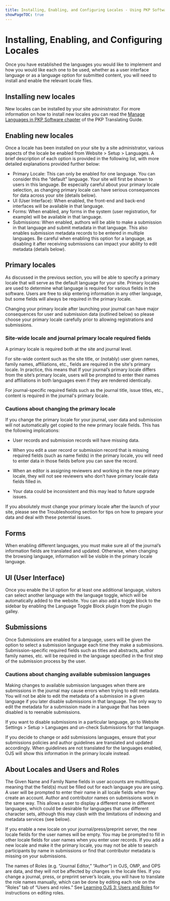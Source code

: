 ```yaml
---
title: Installing, Enabling, and Configuring Locales - Using PKP Software in Multiple Languages
showPageTOC: true
---
```


# Installing, Enabling, and Configuring Locales

Once you have established the languages you would like to implement and how you would like each one to be used, whether as a user interface language or as a language option for submitted content, you will need to install and enable the relevant locale files.

## Installing new locales

New locales can be installed by your site administrator. For more information on how to install new locales you can read the [Manage Languages in PKP Software chapter](https://docs.pkp.sfu.ca/translating-guide/en/managing-languages#install-a-language) of the PKP Translating Guide.

## Enabling new locales

Once a locale has been installed on your site by a site administrator, various aspects of the locale be enabled from Website > Setup > Languages. A brief description of each option is provided in the following list, with more detailed explanations provided further below:  

-   Primary Locale: This can only be enabled for one language. You can consider this the “default” language. Your site will first be shown to users in this language. Be especially careful about your primary locale selection, as changing primary locale can have serious consequences for data across your site (details below).
-   UI (User Interface): When enabled, the front-end and back-end interfaces will be available in that language.
-   Forms: When enabled, any forms in the system (user registration, for example) will be available in that language.
-   Submissions: When enabled, authors will be able to make a submission in that language and submit metadata in that language. This also enables submission metadata records to be entered in multiple languages. Be careful when enabling this option for a language, as disabling it after receiving submissions can impact your ability to edit metadata (details below).
    
## Primary locales

As discussed in the previous section, you will be able to specify a primary locale that will serve as the default language for your site. Primary locales are used to determine what language is required for various fields in the software. Users are free to skip entering information in any other language, but some fields will always be required in the primary locale.  

Changing your primary locale after launching your journal can have major consequences for user and submission data (outlined below) so please choose your primary locale carefully prior to allowing registrations and submissions.

### Site-wide locale and journal primary locale required fields

A primary locale is required both at the site and journal level.

For site-wide content such as the site title, or (notably) user given names, family names, affiliations, etc., fields are required in the site's primary locale. In practice, this means that If your journal’s primary locale differs from the site’s primary locale, users will be prompted to enter their names and affiliations in both languages even if they are rendered identically.

For journal-specific required fields such as the journal title, issue titles, etc., content is required in the journal's primary locale.  

### Cautions about changing the primary locale

If you change the primary locale for your journal, user data and submission will not automatically get copied to the new primary locale fields. This has the following implications:

-   User records and submission records will have missing data.
    
-   When you edit a user record or submission record that is missing required fields (such as name fields) in the primary locale, you will need to enter data in those fields before you can save the record.
    
-   When an editor is assigning reviewers and working in the new primary locale, they will not see reviewers who don’t have primary locale data fields filled in.
    
-   Your data could be inconsistent and this may lead to future upgrade issues.
    
If you absolutely must change your primary locale after the launch of your site, please see the Troubleshooting section for tips on how to prepare your data and deal with these potential issues.

## Forms

When enabling different languages, you must make sure all of the journal’s information fields are translated and updated. Otherwise, when changing the browsing language, information will be visible in the primary locale language.

## UI (User Interface)

Once you enable the UI option for at least one additional language, visitors can select another language with the language toggle, which will be automatically added to the website. You can also add a toggle block to the sidebar by enabling the Language Toggle Block plugin from the plugin galley.

## Submissions

Once Submissions are enabled for a language, users will be given the option to select a submission language each time they make a submissions. Submission-specific required fields such as titles and abstracts, author family names, etc. will be required in the language specified in the first step of the submission process by the user.

### Cautions about changing available submission languages

Making changes to available submission languages when there are submissions in the journal may cause errors when trying to edit metadata. You will not be able to edit the metadata of a submission in a given language if you later disable submissions in that language. The only way to edit the metadata for a submission made in a language that has been disabled is to reenable submissions.

If you want to disable submissions in a particular language, go to Website Settings > Setup > Languages and un-check Submissions for that language.  

If you decide to change or add submissions languages, ensure that your submissions policies and author guidelines are translated and updated accordingly. When guidelines are not translated for the languages enabled, OJS will show this information in the primary locale instead.

## About Locales and Users and Roles

The Given Name and Family Name fields in user accounts are multilingual, meaning that the field(s) must be filled out for each language you are using. A user will be prompted to enter their name in all locale fields when they create an account. Author and contributor names on submissions work in the same way. This allows a user to display a different name in different languages, which could be desirable for languages that use different character sets, although this may clash with the limitations of indexing and metadata services (see below).

If you enable a new locale on your journal/press/preprint server, the new locale fields for the user names will be empty. You may be prompted to fill in other locale fields for user names when you enter user records. If you add a new locale and make it the primary locale, you may not be able to search participants by name in submissions or find that contributor metadata is missing on your submissions.

The names of Roles (e.g. “Journal Editor,” “Author”) in OJS, OMP, and OPS are data, and they will not be affected by changes in the locale files. If you change a journal, press, or preprint server’s locale, you will have to translate the role names manually, which can be done by editing each role on the “Roles” tab of “Users and roles.” See [Learning OJS 3: Users and Roles]([https://docs.pkp.sfu.ca/learning-ojs/en/users-and-roles#editing-roles](https://docs.pkp.sfu.ca/learning-ojs/en/users-and-roles#editing-roles)) for instructions on editing roles.
